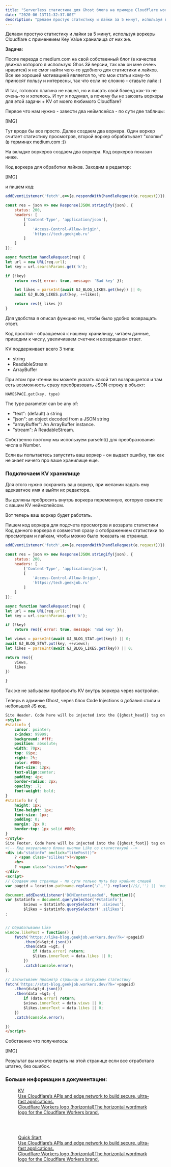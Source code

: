 ```yaml
---
title: "Serverless статистика для Ghost блога на примере Cloudflare workers + KV за 5 минут"
date: "2020-06-13T11:32:37.00Z"
description: "Делаем простую статистику и лайки за 5 минут, используя воркеры Cloudflare с применеием Key Value хранилища от них же.  Задача: "
---
```


Делаем простую статистику и лайки за 5 минут, используя воркеры Cloudflare с применеием Key Value хранилища от них же.

**Задача:**

После перезда с medium.com на свой собственный блог (в качестве движка которого я использую Ghos 3й версии, так как он мне очень нравится) я не смог найти чего-то удобного для статистики и лайков. Все же хорошей мотивацией является то, что мои статьи кому-то приносят пользу и интересны, так что если не сложно - ставьте лайк :)

И так, готового плагина не нашел, но и писать свой бэкенд как-то не очень-то и хотелось. И тут я подумал, а почему бы не заюзать воркеры для этой задачи + KV от моего любимого Cloudflare?

Первое что нам нужно - завести два неймпсейса - по сути две таблицы:

[IMG]

Тут вроде бы все просто. Далее создаем два воркера. Один воркер считает статистику просмотров, второй воркер обрабатывает "хлопки" (в терминах medium.com :))

На вкладке воркеров создаем два воркера. Код воркеров показан ниже.

Код воркера для обработки лайков. Заходим в редактор:

[IMG]

и пишем код:

```js
addEventListener('fetch',e=>{e.respondWith(handleRequest(e.request))});

const res = json => new Response(JSON.stringify(json), {
	status: 200,
	headers: [
		['Content-Type', 'application/json'],
		[
			'Access-Control-Allow-Origin',
			'https://tech.geekjob.ru'
		]
	]
});

async function handleRequest(req) {
let url = new URL(req.url);
let key = url.searchParams.get('k');

if (!key)
	return res({ error: true, message: 'Bad key' });

	let likes = parseInt(await GJ_BLOG_LIKES.get(key)) || 0;
	await GJ_BLOG_LIKES.put(key, ++likes);

	return res({ likes })
}
```

Для удобства я описал функцию res, чтобы было удобно возвращать ответ.

Код простой - обращаемся к нашему хранилищу, читаем данные, приводим к числу, увеличиваем счетчик и возвращаем ответ.

KV поддерживает всего 3 типа:

- string
- ReadableStream
- ArrayBuffer

При этом при чтении вы можете указать какой тип возвращается и там есть возможность сразу преобразовать JSON строку в объект:

`NAMESPACE.get(key, type)`

The type parameter can be any of:

- "text": (default) a string
- "json": an object decoded from a JSON string
- "arrayBuffer": An ArrayBuffer instance.
- "stream": A ReadableStream.

Собственно поэтому мы используем parseInt() для преобразования числа в Number.

Если вы попытаетесь запустить ваш воркер - он выдаст ошибку, так как не знает ничего про ваше хранилище еще.

### Подключаем KV хранилище
Для этого нужно сохранить ваш воркер, при желании задать ему адекватное имя и выйти их редактора.


Вы должны пробросить внутрь воркера переменную, которую свяжете с вашим KV неймспейсом.

Вот теперь ваш воркер будет работать.

Пишем код воркера для подсчета просмотров и возврата статистики
Код данного воркера я совместил сразу с отображением статистики по просмотрам и лайкам, чтобы можно было показать на странице.

```js
addEventListener('fetch',e=>{e.respondWith(handleRequest(e.request))});

const res = json => new Response(JSON.stringify(json), {
	status: 200,
	headers: [
		['Content-Type', 'application/json'],
		[
			'Access-Control-Allow-Origin',
			'https://tech.geekjob.ru'
		]
	]
});

async function handleRequest(req) {
let url = new URL(req.url);
let key = url.searchParams.get('k');

if (!key)
    return res({ error: true, message: 'Bad key' });

let views = parseInt(await GJ_BLOG_STAT.get(key)) || 0;
await GJ_BLOG_STAT.put(key, ++views);
let likes = parseInt(await GJ_BLOG_LIKES.get(key)) || 0;

return res({
    views,
    likes
})

}
```

Так же не забываем пробросить KV внутрь воркера через настройки.

Теперь в админке Ghost, через блок Code Injections я добавил стили и небольшой JS код.

```html
Site Header. Code here will be injected into the {{ghost_head}} tag on every page of the site
<style>
#statinfo {
	cursor: pointer;
	z-index: 99999;
	background: #fff;
	position: absolute;
	width: 70px;
	top: 69px;
	right: 2%;
	color: #000;
	font-size: 12px;
	text-align:center;
	padding: 4px;
	border-radius: 2px;
	opacity: .7;
	font-weight: bold;
}
#statinfo hr {
	height: 1px;
	line-height: 1px;
	font-size: 1px;
	padding: 0;
	margin: 2px 0;
	border-top: 1px solid #000;
}
</style>
Site Footer. Code here will be injected into the {{ghost_foot}} tag on every page of the site
<!-- Код визуального блока кнопки Like со статистикуой -->
<div id="statinfo" onclick="likePost()">
	? <span class="silikes">?</span>
	<hr>
	? <span class="siviews">?</span>
</div>
<script>
// Создаем имя страницы - по сути только путь без крайних слешей
var pageid = location.pathname.replace('/','').replace(//$/,'') || 'main';

document.addEventListener('DOMContentLoaded', function(){
var $statinfo = document.querySelector('#statinfo'),
		$views = $statinfo.querySelector('.siviews'),
		$likes = $statinfo.querySelector('.silikes')
;


// Обрабатываем Like
window.likePost = function() {
    fetch('https://like-blog.geekjob.workers.dev/?k='+pageid)
        .then(d=&gt;d.json())
        .then(data =&gt; {
            if (data.error) return;
            $likes.innerText = data.likes || 0;
        })
        .catch(console.error);        
};

// Засчитываем просмотр страницы и загружаем статистику
fetch('https://stat-blog.geekjob.workers.dev/?k='+pageid)
    .then(d=&gt;d.json())
    .then(data =&gt; {
        if (data.error) return;
        $views.innerText = data.views || 0;
        $likes.innerText = data.likes || 0;
    })
    .catch(console.error);

})
</script>
```

Собственно что получилось:

[IMG]

Результат вы можете видеть на этой странице если все отработало штатно, без ошибок.

### Больше информации в документации:

<figure class="kg-card kg-bookmark-card"><a class="kg-bookmark-container" href="https://developers.cloudflare.com/workers/reference/apis/kv/"><div class="kg-bookmark-content"><div class="kg-bookmark-title">KV</div><div class="kg-bookmark-description">Use Cloudflare’s APIs and edge network to build secure, ultra-fast applications.</div><div class="kg-bookmark-metadata"><span class="kg-bookmark-publisher">Cloudflare Workers logo (horizontal)The horizontal wordmark logo for the Cloudflare Workers brand.</span></div></div><div class="kg-bookmark-thumbnail"></div></a></figure>
<br>
<br>
<figure class="kg-card kg-bookmark-card"><a class="kg-bookmark-container" href="https://developers.cloudflare.com/workers/quickstart"><div class="kg-bookmark-content"><div class="kg-bookmark-title">Quick Start</div><div class="kg-bookmark-description">Use Cloudflare’s APIs and edge network to build secure, ultra-fast applications.</div><span class="kg-bookmark-publisher">Cloudflare Workers logo (horizontal)The horizontal wordmark logo for the Cloudflare Workers brand.</span></div></div></div></a></figure>
